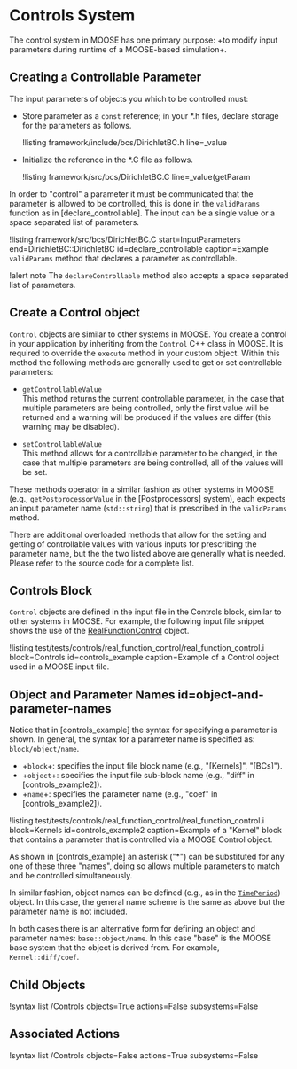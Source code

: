 # Controls System

The control system in MOOSE has one primary purpose: +to modify input parameters during runtime
of a MOOSE-based simulation+.

## Creating a Controllable Parameter

The input parameters of objects you which to be controlled must:

- Store parameter as a `const` reference; in your *.h files, declare storage for the parameters as
  follows.

  !listing framework/include/bcs/DirichletBC.h line=_value

- Initialize the reference in the *.C file as follows.

  !listing framework/src/bcs/DirichletBC.C line=_value(getParam

In order to "control" a parameter it must be communicated that the parameter is allowed to be
controlled, this is done in the `validParams` function as in [declare_controllable]. The input can
be a single value or a space separated list of parameters.

!listing framework/src/bcs/DirichletBC.C
         start=InputParameters
         end=DirichletBC::DirichletBC
         id=declare_controllable
         caption=Example `validParams` method that declares a parameter as controllable.

!alert note
The `declareControllable` method also accepts a space separated list of parameters.

## Create a Control object

`Control` objects are similar to other systems in MOOSE. You create a control in your application
by inheriting from the `Control` C++ class in MOOSE. It is required to override the `execute`
method in your custom object. Within this method the following methods are generally used to get
or set controllable parameters:

- `getControllableValue` <br>
  This method returns the current controllable parameter, in the case that multiple parameters are
  being controlled, only the first value will be returned and a warning will be produced if the
  values are differ (this warning may be disabled).

- `setControllableValue` <br>
  This method allows for a controllable parameter to be changed, in the case that multiple
  parameters are being controlled, all of the values will be set.

These methods operator in a similar fashion as
other systems in MOOSE (e.g., `getPostprocessorValue` in the [Postprocessors] system), each
expects an input parameter name (`std::string`) that is prescribed in the `validParams` method.

There are additional overloaded methods that allow for the setting and getting of controllable values
with various inputs for prescribing the parameter name, but the the two listed above are generally
what is needed.  Please refer to the source code for a complete list.

## Controls Block

`Control` objects are defined in the input file in the Controls block, similar to other systems
in MOOSE. For example, the following input file snippet shows the use of the
[RealFunctionControl](/RealFunctionControl.md) object.

!listing test/tests/controls/real_function_control/real_function_control.i
         block=Controls
         id=controls_example
         caption=Example of a Control object used in a MOOSE input file.

## Object and Parameter Names id=object-and-parameter-names

Notice that in [controls_example] the syntax for specifying a parameter is shown. In general,
the syntax for a parameter name is specified as: `block/object/name`.

- +`block`+: specifies the input file block name (e.g., "[Kernels]", "[BCs]").
- +`object`+: specifies the input file sub-block name (e.g., "diff" in [controls_example2]).
- +`name`+: specifies the parameter name (e.g., "coef" in [controls_example2]).

!listing test/tests/controls/real_function_control/real_function_control.i
         block=Kernels
         id=controls_example2
         caption=Example of a "Kernel" block that contains a parameter that is controlled via a
                 MOOSE Control object.

As shown in [controls_example] an asterisk ("*") can be substituted for any one of these three
"names", doing so allows multiple parameters to match and be controlled simultaneously.

In similar fashion, object names can be defined (e.g., as in the
[`TimePeriod`](/TimePeriod.md)) object. In this case, the general name scheme is the same
as above but the parameter name is not included.

In both cases there is an alternative form for defining an object and parameter names:
`base::object/name`. In this case "base" is the MOOSE base system that the object is derived from.
For example, `Kernel::diff/coef`.

## Child Objects

!syntax list /Controls objects=True actions=False subsystems=False

## Associated Actions

!syntax list /Controls objects=False actions=True subsystems=False
